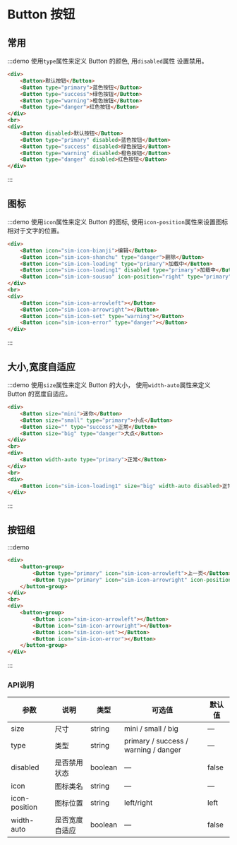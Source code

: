 <script>
    export default {
        methods: {
            test () {
                
            }
        }
    }
</script>

# Button 按钮
## 常用
:::demo 使用`type`属性来定义 Button 的颜色, 用`disabled`属性 设置禁用。
```html
<div>
    <Button>默认按钮</Button>
    <Button type="primary">蓝色按钮</Button>
    <Button type="success">绿色按钮</Button>
    <Button type="warning">橙色按钮</Button>
    <Button type="danger">红色按钮</Button>
</div>
<br>
<div>
    <Button disabled>默认按钮</Button>
    <Button type="primary" disabled>蓝色按钮</Button>
    <Button type="success" disabled>绿色按钮</Button>
    <Button type="warning" disabled>橙色按钮</Button>
    <Button type="danger" disabled>红色按钮</Button>
</div>
```
:::

## 图标
:::demo 使用`icon`属性来定义 Button 的图标, 使用`icon-position`属性来设置图标相对于文字的位置。
```html
<div>
    <Button icon="sim-icon-bianji">编辑</Button>
    <Button icon="sim-icon-shanchu" type="danger">删除</Button>
    <Button icon="sim-icon-loading" type="primary">加载中</Button>
    <Button icon="sim-icon-loading1" disabled type="primary">加载中</Button>
    <Button icon="sim-icon-sousuo" icon-position="right" type="primary">搜索</Button>
</div>
<br>
<div>
    <Button icon="sim-icon-arrowleft"></Button>
    <Button icon="sim-icon-arrowright"></Button>
    <Button icon="sim-icon-set" type="warning"></Button>
    <Button icon="sim-icon-error" type="danger"></Button>
</div>
```
:::

## 大小,宽度自适应
:::demo 使用`size`属性来定义 Button 的大小， 使用`width-auto`属性来定义 Button 的宽度自适应。
```html
<div>
    <Button size="mini">迷你</Button>
    <Button size="small" type="primary">小点</Button>
    <Button size="" type="success">正常</Button>
    <Button size="big" type="danger">大点</Button>
</div>
<br>
<div>
    <Button width-auto type="primary">正常</Button>
</div>
<br>
<div>
    <Button icon="sim-icon-loading1" size="big" width-auto disabled>正常</Button>
</div>
```
:::

## 按钮组
:::demo
```html
<div>
    <button-group>
        <Button type="primary" icon="sim-icon-arrowleft">上一页</Button>
        <Button type="primary" icon="sim-icon-arrowright" icon-position="right">下一页</Button>
    </button-group>
</div>
<br>
<div>
    <button-group>
        <Button icon="sim-icon-arrowleft"></Button>
        <Button icon="sim-icon-arrowright"></Button>
        <Button icon="sim-icon-set"></Button>
        <Button icon="sim-icon-error"></Button>
    </button-group>
</div>
```
:::

### API说明
| 参数      | 说明    | 类型      | 可选值       | 默认值   |
|---------- |-------- |---------- |-------------  |-------- |
| size     | 尺寸   | string  |   mini / small / big            |    —     |
| type     | 类型   | string    |   primary / success / warning / danger  |     —    |
| disabled  | 是否禁用状态    | boolean   | —   | false   |
| icon  | 图标类名 | string   |  —  |  —  |
| icon-position  | 图标位置 | string   |  left/right  |  left |
| width-auto  | 是否宽度自适应    | boolean   | —   | false   |